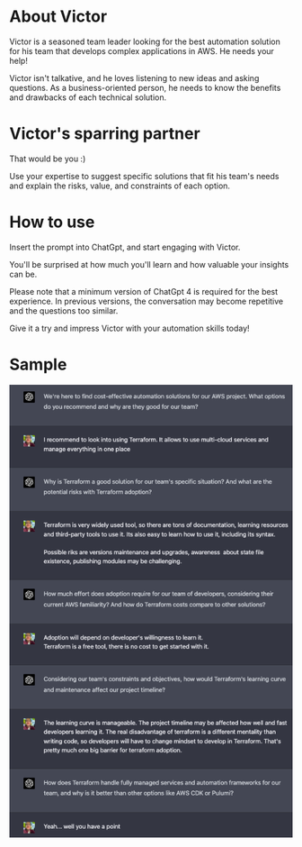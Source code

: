 # About Victor

Victor is a seasoned team leader looking for the best automation solution for his team that develops complex applications in AWS. He needs your help!

Victor isn't talkative, and he loves listening to new ideas and asking questions. As a business-oriented person, he needs to know the benefits and drawbacks of each technical solution.

# Victor's sparring partner

That would be you :)

Use your expertise to suggest specific solutions that fit his team's needs and explain the risks, value, and constraints of each option.

# How to use

Insert the prompt into ChatGpt, and start engaging with Victor.

You'll be surprised at how much you'll learn and how valuable your insights can be.

Please note that a minimum version of ChatGpt 4 is required for the best experience. In previous versions, the conversation may become repetitive and the questions too similar.

Give it a try and impress Victor with your automation skills today!

# Sample

![sample](./sample.png)